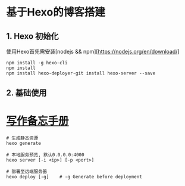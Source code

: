 # 基于Hexo的博客搭建

## 1. Hexo 初始化
使用Hexo首先需安装[nodejs && npm][https://nodejs.org/en/download/]
```shell
npm install -g hexo-cli
npm install
npm install hexo-deployer-git install hexo-server --save
```

## 2. 基础使用
# [写作备忘手册](https://hexo.io/zh-cn/docs/writing.html)
```shell
# 生成静态资源
hexo generate

# 本地服务预览, 默认0.0.0.0:4000
hexo server [-i <ip>] [-p <port>]

# 部署至远端服务器
hexo deploy [-g]    # -g Generate before deployment
```
